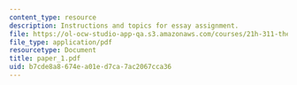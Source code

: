 ```yaml
---
content_type: resource
description: Instructions and topics for essay assignment.
file: https://ol-ocw-studio-app-qa.s3.amazonaws.com/courses/21h-311-the-renaissance-1300-1600-fall-2004/b7cde8a8674ea01ed7ca7ac2067cca36_paper_1.pdf
file_type: application/pdf
resourcetype: Document
title: paper_1.pdf
uid: b7cde8a8-674e-a01e-d7ca-7ac2067cca36
---
```

